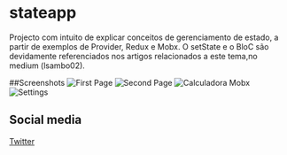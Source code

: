 # stateapp

Projecto com intuito de explicar conceitos de gerenciamento de estado, a partir de exemplos de Provider, Redux e Mobx. O setState e o BloC são devidamente referenciados nos artigos relacionados a este tema,no medium (lsambo02).

##Screenshots
![First Page](screenshoots/Screenshot_1590501881.png)
![Second Page](screenshoots/Screenshot_1590501886.png)
![Calculadora Mobx](screenshoots/Screenshot_1590501881.png)
![Settings](screenshoots/Screenshot_1590501889.png)



## Social media
[Twitter](https://twitter.com/lsambo02)

